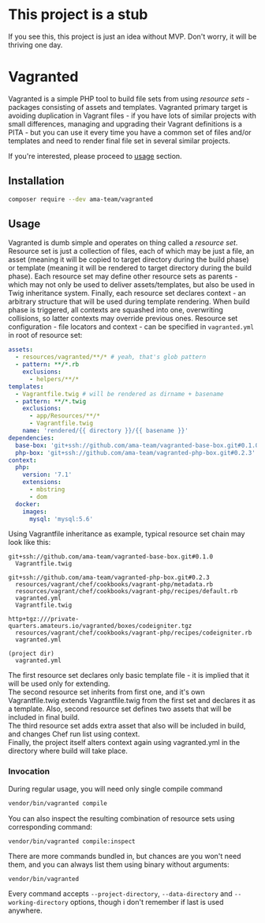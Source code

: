 # This project is a stub

If you see this, this project is just an idea without MVP. Don't worry,
it will be thriving one day.

# Vagranted

Vagranted is a simple PHP tool to build file sets from using *resource
sets* - packages consisting of assets and templates. Vagranted primary
target is avoiding duplication in Vagrant files - if you have lots of 
similar projects with small differences, managing and upgrading their
Vagrant definitions is a PITA - but you can use it every time you have
a common set of files and/or templates and need to render final file 
set in several similar projects.

If you're interested, please proceed to [usage](#usage) section.

## Installation

```bash
composer require --dev ama-team/vagranted
```

## Usage

Vagranted is dumb simple and operates on thing called a *resource set*.
Resource set is just a collection of files, each of which may be just a
file, an asset (meaning it will be copied to target directory during 
the build phase) or template (meaning it will be rendered to target 
directory during the build phase). Each resource set may define other 
resource sets as parents - which may not only be used to deliver 
assets/templates, but also be used in Twig inheritance system. Finally,
each resource set declares context - an arbitrary structure that will
be used during template rendering. When build phase is triggered, all 
contexts are squashed into one, overwriting collisions, so latter 
contexts may override previous ones. Resource set configuration - 
file locators and context - can be specified in `vagranted.yml` in 
root of resource set:

```yml
assets:
  - resources/vagranted/**/* # yeah, that's glob pattern
  - pattern: **/*.rb
    exclusions: 
      - helpers/**/*
templates:
  - Vagrantfile.twig # will be rendered as dirname + basename
  - pattern: **/*.twig
    exclusions:
      - app/Resources/**/*
      - Vagrantfile.twig
    name: 'rendered/{{ directory }}/{{ basename }}'
dependencies:
  base-box: 'git+ssh://github.com/ama-team/vagranted-base-box.git#0.1.0'
  php-box: 'git+ssh://github.com/ama-team/vagranted-php-box.git#0.2.3'
context:
  php: 
    version: '7.1'
    extensions:
      - mbstring
      - dom
  docker:
    images:
      mysql: 'mysql:5.6'
```

Using Vagrantfile inheritance as example, typical resource set chain 
may look like this:

```
git+ssh://github.com/ama-team/vagranted-base-box.git#0.1.0
  Vagrantfile.twig
  
git+ssh://github.com/ama-team/vagranted-php-box.git#0.2.3
  resources/vagrant/chef/cookbooks/vagrant-php/metadata.rb
  resources/vagrant/chef/cookbooks/vagrant-php/recipes/default.rb
  vagranted.yml
  Vagrantfile.twig
  
http+tgz:///private-quarters.amateurs.io/vagranted/boxes/codeigniter.tgz
  resources/vagrant/chef/cookbooks/vagrant-php/recipes/codeigniter.rb
  vagranted.yml
  
(project dir)
  vagranted.yml
```

The first resource set declares only basic template file - it is 
implied that it will be used only for extending.  
The second resource set inherits from first one, and it's own 
Vagrantfile.twig extends Vagrantfile.twig from the first set and 
declares it as a template. Also, second resource set defines two assets
that will be included in final build.  
The third resource set adds extra asset that also will be included in
build, and changes Chef run list using context.  
Finally, the project itself alters context again using vagranted.yml in
the directory where build will take place.

### Invocation

During regular usage, you will need only single compile command

```bash
vendor/bin/vagranted compile
```

You can also inspect the resulting combination of resource sets using 
corresponding command:

```bash
vendor/bin/vagranted compile:inspect
```

There are more commands bundled in, but chances are you won't need 
them, and you can always list them using binary without arguments:

```
vendor/bin/vagranted
```

Every command accepts `--project-directory`, `--data-directory` and
`--working-directory` options, though i don't remember if last is used
anywhere.
